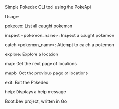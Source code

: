 Simple Pokedex CLI tool using the PokeApi


Usage:


pokedex: List all caught pokemon

inspect <pokemon_name>: Inspect a caught pokemon

catch <pokemon_name>: Attempt to catch a pokemon

explore: Explore a location

map: Get the next page of locations

mapb: Get the previous page of locations

exit: Exit the Pokedex

help: Displays a help message


Boot.Dev project, written in Go
